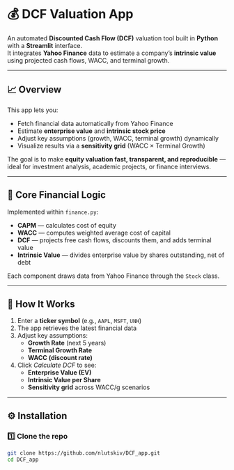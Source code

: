 # 💰 DCF Valuation App

An automated **Discounted Cash Flow (DCF)** valuation tool built in **Python** with a **Streamlit** interface.  
It integrates **Yahoo Finance** data to estimate a company’s **intrinsic value** using projected cash flows, WACC, and terminal growth.

---

## 📈 Overview

This app lets you:
- Fetch financial data automatically from Yahoo Finance  
- Estimate **enterprise value** and **intrinsic stock price**  
- Adjust key assumptions (growth, WACC, terminal growth) dynamically  
- Visualize results via a **sensitivity grid** (WACC × Terminal Growth)

The goal is to make **equity valuation fast, transparent, and reproducible** — ideal for investment analysis, academic projects, or finance interviews.

---

## 🧮 Core Financial Logic

Implemented within `finance.py`:
- **CAPM** — calculates cost of equity  
- **WACC** — computes weighted average cost of capital  
- **DCF** — projects free cash flows, discounts them, and adds terminal value  
- **Intrinsic Value** — divides enterprise value by shares outstanding, net of debt  

Each component draws data from Yahoo Finance through the `Stock` class.

---

## 🧠 How It Works

1. Enter a **ticker symbol** (e.g., `AAPL`, `MSFT`, `UNH`)  
2. The app retrieves the latest financial data  
3. Adjust key assumptions:  
   - **Growth Rate** (next 5 years)  
   - **Terminal Growth Rate**  
   - **WACC (discount rate)**  
4. Click *Calculate DCF* to see:  
   - **Enterprise Value (EV)**  
   - **Intrinsic Value per Share**  
   - **Sensitivity grid** across WACC/g scenarios  

---
## ⚙️ Installation

### 1️⃣ Clone the repo
```bash
git clone https://github.com/nlutskiv/DCF_app.git
cd DCF_app


